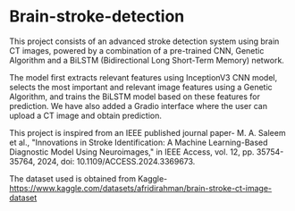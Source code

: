 # Brain-stroke-detection

This project consists of an advanced stroke detection system using brain CT images, powered by a combination of a pre-trained CNN, Genetic Algorithm and a BiLSTM (Bidirectional Long Short-Term Memory) network.

The model first extracts relevant features using InceptionV3 CNN model, selects the most important and relevant image features using a Genetic Algorithm, and trains the BiLSTM model based on these features for prediction. 
We have also added a Gradio interface where the user can upload a CT image and obtain prediction.

This project is inspired from an IEEE published journal paper- M. A. Saleem et al., "Innovations in Stroke Identification: A Machine Learning-Based Diagnostic Model Using Neuroimages," in IEEE Access, vol. 12, pp. 35754-35764, 2024, doi: 10.1109/ACCESS.2024.3369673.

The dataset used is obtained from Kaggle- https://www.kaggle.com/datasets/afridirahman/brain-stroke-ct-image-dataset
